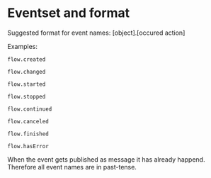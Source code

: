 # Eventset and format

Suggested format for event names:  [object].[occured action]

Examples:

`flow.created`

`flow.changed`


`flow.started`

`flow.stopped`

`flow.continued`

`flow.canceled`

`flow.finished`


`flow.hasError`


When the event gets published as message it has already happend. Therefore all event names are in past-tense.
